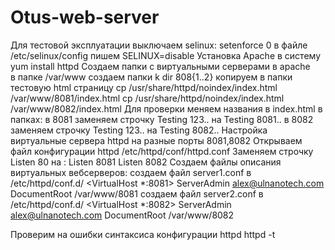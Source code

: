 # Otus-web-server
Для тестовой эксплуатации выключаем selinux:
setenforce 0
в файле /etc/selinux/config пишем SELINUX=disable 
Установка Apache в систему   yum install httpd
Создаем папки с виртуальными серверами в apache   
  в папке /var/www создаем папки k dir 808{1..2}
  копируем в папки тестовую html страницу
  cp /usr/share/httpd/noindex/index.html /var/www/8081/index.html
  cp /usr/share/httpd/noindex/index.html /var/www/8082/index.html
Для проверки меняем названия в index.html в папках:
  в 8081 заменяем строчку Testing 123.. на Testing 8081..
  в 8082 заменяем строчку Testing 123.. на Testing 8082..
Настройка виртуальные сервера httpd на разные порты 8081,8082
  Открываем файл конфигурации httpd /etc/httpd/conf/httpd.conf
  Заменяем строчку Listen 80 на :
  Listen 8081
  Listen 8082
Создаем файлы описания виртуальных вебсерверов:
  создаем файл server1.conf в /etc/httpd/conf.d/
  <VirtualHost *:8081>
  ServerAdmin alex@ulnanotech.com
  DocumentRoot /var/www/8081
  </VirtualHost>
  создаем файл server2.conf в /etc/httpd/conf.d/
  <VirtualHost *:8082>
  ServerAdmin alex@ulnanotech.com
  DocumentRoot /var/www/8082
  </VirtualHost>
  
  
  
  
 Проверим на ошибки синтаксиса конфигурации httpd    httpd -t
 
